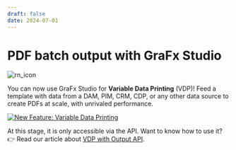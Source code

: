 ```yaml
---
draft: false
date: 2024-07-01
---
```


# PDF batch output with GraFx Studio

![rn_icon](https://chilipublishdocs.imgix.net/logos/CHILI_LOGOS_OK-10.svg)

You can now use GraFx Studio for **Variable Data Printing** (VDP)! Feed a template with data from a DAM, PIM, CRM, CDP, or any other data source to create PDFs at scale, with unrivaled performance.

[![New Feature: Variable Data Printing](https://img.youtube.com/vi/f6hQiLs--Q4/0.jpg)](https://www.youtube.com/watch?v=f6hQiLs--Q4)

At this stage, it is only accessible via the API. Want to know how to use it? 👉 Read our article about [VDP with Output API](/GraFx-Developers/grafx-studio/supplementary-materials/variable-data-printing-with-output-api/).
